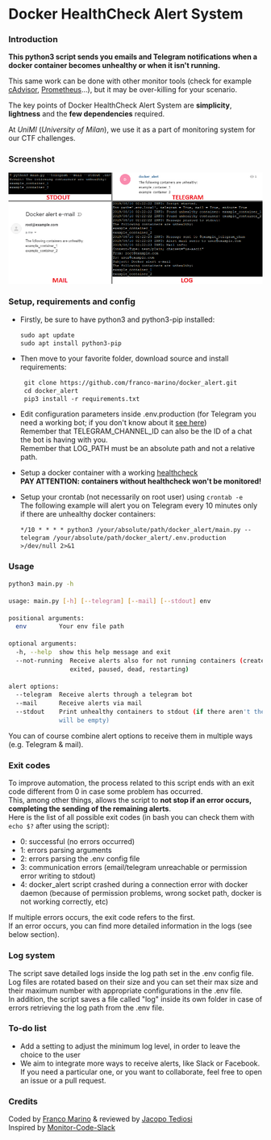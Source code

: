 
# Docker HealthCheck Alert System

### Introduction
**This python3 script sends you emails and Telegram notifications when a docker container becomes unhealthy or when it isn't running.**

This same work can be done with other monitor tools (check for example [cAdvisor](https://github.com/google/cadvisor), [Prometheus](https://hub.docker.com/r/prom/prometheus/)...), but it may be over-killing for your scenario.

The key points of Docker HealthCheck Alert System are **simplicity**, **lightness** and the **few dependencies** required.

At *UniMI* (*University of Milan*), we use it as a part of monitoring system for our CTF challenges.

### Screenshot
![Screenshot image](https://raw.githubusercontent.com/franco-marino/docker_alert/master/img/001.png)

### Setup, requirements and config

 - Firstly, be sure to have python3 and python3-pip installed:
   ```
   sudo apt update
   sudo apt install python3-pip
   ```

 - Then move to your favorite folder, download source and install requirements:
   ```
    git clone https://github.com/franco-marino/docker_alert.git
    cd docker_alert
    pip3 install -r requirements.txt
    ```

 - Edit configuration parameters inside .env.production (for Telegram you need a working bot; if you don't know about it [see here](https://core.telegram.org/bots))<br>
Remember that TELEGRAM_CHANNEL_ID can also be the ID of a chat the bot is having with you.<br>
Remember that LOG_PATH must be an absolute path and not a relative path.

 - Setup a docker container with a working [healthcheck](https://docs.docker.com/engine/reference/builder/#healthcheck)<br>
**PAY ATTENTION: containers without healthcheck won't be monitored!**

 - Setup your crontab (not necessarily on root user) using `crontab -e`<br>
 The following example will alert you on Telegram every 10 minutes only if there are unhealthy docker containers:
    ```
    */10 * * * * python3 /your/absolute/path/docker_alert/main.py --telegram /your/absolute/path/docker_alert/.env.production >/dev/null 2>&1
    ```

### Usage

```Bash
python3 main.py -h

usage: main.py [-h] [--telegram] [--mail] [--stdout] env

positional arguments:
  env         Your env file path

optional arguments:
  -h, --help  show this help message and exit
  --not-running  Receive alerts also for not running containers (created,
                 exited, paused, dead, restarting)

alert options:
  --telegram  Receive alerts through a telegram bot
  --mail      Receive alerts via mail
  --stdout    Print unhealthy containers to stdout (if there aren't the output
              will be empty)
```
You can of course combine alert options to receive them in multiple ways (e.g. Telegram & mail).

### Exit codes

To improve automation, the process related to this script ends with an exit code different from 0 in case some problem has occurred.<br>
This, among other things, allows the script to **not stop if an error occurs, completing the sending of the remaining alerts**.<br>
Here is the list of all possible exit codes (in bash you can check them with `echo $?` after using the script):<br>

 - 0: successful (no errors occurred)
 - 1: errors parsing arguments
 - 2: errors parsing the .env config file
 - 3: communication errors (email/telegram unreachable or permission error writing to stdout)
 - 4: docker_alert script crashed during a connection error with docker daemon (because of permission problems, wrong socket path, docker is not working correctly, etc)

If multiple errors occurs, the exit code refers to the first.<br>
If an error occurs, you can find more detailed information in the logs (see below section).

### Log system

The script save detailed logs inside the log path set in the .env config file.<br>
Log files are rotated based on their size and you can set their max size and their maximum number with appropriate configurations in the .env file.<br>
In addition, the script saves a file called "log" inside its own folder in case of errors retrieving the log path from the .env file.

### To-do list
 - Add a setting to adjust the minimum log level, in order to leave the choice to the user
 - We aim to integrate more ways to receive alerts, like Slack or Facebook.<br>
 If you need a particular one, or you want to collaborate, feel free to open an issue or a pull request.

### Credits

Coded by [Franco Marino](https://github.com/franco-marino) & reviewed by [Jacopo Tediosi](https://github.com/jacopotediosi)<br>
Inspired by [Monitor-Code-Slack](https://github.com/dennyzhang/monitor-docker-slack)

